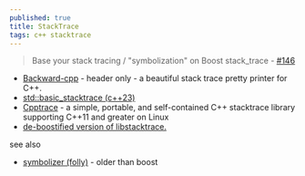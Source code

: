 ```yaml
---
published: true
title: StackTrace
tags: c++ stacktrace
---
```

> Base your stack tracing / "symbolization" on Boost stack_trace - [#146](https://github.com/doctest/doctest/issues/146)


- [Backward-cpp](https://github.com/bombela/backward-cpp?tab=readme-ov-file#backward-cpp-) - header only - a beautiful stack trace pretty printer for C++.
- [std::basic_stacktrace (c++23)](https://en.cppreference.com/w/cpp/utility/basic_stacktrace)
- [Cpptrace](https://github.com/jeremy-rifkin/cpptrace) - a simple, portable, and self-contained C++ stacktrace library supporting C++11 and greater on Linux
- [de-boostified version of libstacktrace.](https://github.com/eyalroz/stacktrace/)

see also
- [symbolizer (folly)](https://github.com/facebook/folly/tree/main/folly/experimental/symbolizer) - older than boost
